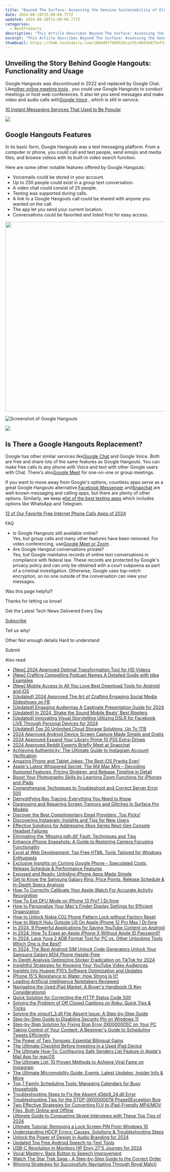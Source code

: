 ```yaml
---
title: "Beyond The Surface: Assessing the Genuine Sustainability of Electric Vehicles"
date: 2024-08-19T15:09:04.777Z
updated: 2024-08-20T15:09:04.777Z
categories:
  - BestProducts
description: "This Article Describes Beyond The Surface: Assessing the Genuine Sustainability of Electric Vehicles"
excerpt: "This Article Describes Beyond The Surface: Assessing the Genuine Sustainability of Electric Vehicles"
thumbnail: https://thmb.techidaily.com/1b6bd87fb69528ca155c06e5b875ef324da9b58f7b280352d1825d08ae0e7d31.png
---
```


## Unveiling the Story Behind Google Hangouts: Functionality and Usage
 Google Hangouts was discontinued in 2022 and replaced by Google Chat. Like[other online meeting tools](https://www.lifewire.com/best-online-meeting-tools-2377233) , you could use Google Hangouts to conduct meetings or host web conferences. It also let you send messages and make video and audio calls with[Google Voice](https://www.lifewire.com/what-is-google-voice-1616888) , which is still in service.

[10 Instant Messaging Services That Used to Be Popular](https://www.lifewire.com/once-popular-old-instant-messaging-services-3486135)

<!-- affiliate ads begin -->
<a href="https://secure.2checkout.com/order/checkout.php?PRODS=2201613&QTY=1&AFFILIATE=108875&CART=1"><img src="https://www.macdvdripperpro.com/images/devices-3.png" border="0"></a>
<!-- affiliate ads end -->
## Google Hangouts Features

 In its basic form, Google Hangouts was a text messaging platform. From a computer or phone, you could call and text people, send emojis and media files, and browse videos with its built-in video search function.

 Here are some other notable features offered by Google Hangouts:

* Voicemails could be stored in your account.
* Up to 250 people could exist in a group text conversation.
* A video chat could consist of 25 people.
* Texting was supported during calls.
* A link to a Google Hangouts call could be shared with anyone you wanted on the call.
* The app let you send your current location.
* Conversations could be favorited and listed first for easy access.

<!-- affiliate ads begin -->
<a href="https://appsumo.8odi.net/c/5597632/2068411/7443" target="_top" id="2068411"><img src="//a.impactradius-go.com/display-ad/7443-2068411" border="0" alt="" width="1200" height="600"/></a><img height="0" width="0" src="https://appsumo.8odi.net/i/5597632/2068411/7443" style="position:absolute;visibility:hidden;" border="0" />
<!-- affiliate ads end -->
![Screenshot of Google Hangouts](https://www.lifewire.com/thmb/cJIiqK-nrvvPS18iwZ9_hDmK_aU=/1500x0/filters:no_upscale():max_bytes(150000):strip_icc():format(webp)/google-hangouts-5b40d83f46e0fb003743e320.PNG)

<!-- affiliate ads begin -->
<a href="https://store.movavi.com/affiliate.php?ACCOUNT=MOVAVI&AFFILIATE=108875&PATH=https%3A%2F%2Fwww.movavi.com%3FAFFILIATE%3D108875%26RESOURCE%3DMovavi%2BVideo%2BEditor%2Bbox"><img src="https://mcusercontent.com/0885a03ded3d480dca9287f12/images/6d3207fd-9f15-4c21-f0ad-59c68e6a7e2a.png" border="0"></a>
<!-- affiliate ads end -->
## Is There a Google Hangouts Replacement?

 Google has other similar services like[Google Chat](https://chat.google.com/) and Google Voice. Both are free and share lots of the same features as Google Hangouts. You can make free calls to any phone with Voice and text with other Google users with Chat. There's also[Google Meet](https://meet.google.com/) for one-on-one or group meetings.

 If you want to move away from Google's options, countless apps serve as a great Google Hangouts alternative.[Facebook Messenger](https://www.lifewire.com/facebook-messenger-4103719) and[Snapchat](https://www.lifewire.com/what-is-snapchat-3485908) are well-known messaging and calling apps, but there are plenty of other options. Similarly, we keep a[list of the best texting apps](https://www.lifewire.com/best-mobile-messaging-apps-2654839) which includes options like WhatsApp and Telegram.

[12 of Our Favorite Free Internet Phone Calls Apps of 2024](https://www.lifewire.com/free-internet-phone-calls-1356646)

 FAQ

* Is Google Hangouts still available online?  
 Yes, but group calls and many other features have been removed. For video conferencing, use[Google Meet or Zoom](https://www.lifewire.com/see-what-sets-these-video-conferencing-apps-apart-5077639) .
* Are Google Hangout conversations private?  
 Yes, but Google maintains records of online text conversations in compliance with federal law. These records are protected by Google's privacy policy and can only be obtained with a court subpoena as part of a criminal investigation. Otherwise, Google uses top-notch encryption, so no one outside of the conversation can view your messages.

Was this page helpful?

Thanks for letting us know!

 Get the Latest Tech News Delivered Every Day

[Subscribe](https://www.lifewire.com/#)

Tell us why!

 Other  Not enough details  Hard to understand

 Submit

<ins class="adsbygoogle"
     style="display:block"
     data-ad-format="autorelaxed"
     data-ad-client="ca-pub-7571918770474297"
     data-ad-slot="1223367746"></ins>



<ins class="adsbygoogle"
     style="display:block"
     data-ad-client="ca-pub-7571918770474297"
     data-ad-slot="8358498916"
     data-ad-format="auto"
     data-full-width-responsive="true"></ins>

<span class="atpl-alsoreadstyle">Also read:</span>
<div><ul>
<li><a href="https://fox-glue.techidaily.com/new-2024-approved-optimal-transformation-tool-for-hd-videos/"><u>[New] 2024 Approved  Optimal Transformation Tool for HD Videos</u></a></li>
<li><a href="https://extra-resources.techidaily.com/new-crafting-compelling-podcast-names-a-detailed-guide-with-idea-examples/"><u>[New] Crafting Compelling Podcast Names  A Detailed Guide with Idea Examples</u></a></li>
<li><a href="https://youtube-sure.techidaily.com/obile-access-to-all-you-love-best-download-tools-for-android-and-ios/"><u>[New] Mobile Access to All You Love  Best Download Tools for Android and iOS</u></a></li>
<li><a href="https://facebook-clips.techidaily.com/updated-2024-approved-the-art-of-crafting-engaging-social-media-slideshows-on-fb/"><u>[Updated] 2024 Approved  The Art of Crafting Engaging Social Media Slideshows on FB</u></a></li>
<li><a href="https://video-capture.techidaily.com/updated-engaging-audiennas-a-captivate-presentation-guide-for-2024/"><u>[Updated] Engaging Audiennas  A Captivate Presentation Guide for 2024</u></a></li>
<li><a href="https://youtube-lab.techidaily.com/ed-in-2024-shake-the-sound-mobile-beats-best-ripplers/"><u>[Updated] In 2024, Shake the Sound  Mobile Beats' Best Ripplers</u></a></li>
<li><a href="https://facebook-video-content.techidaily.com/updated-innovating-visual-storytelling-utilizing-dslr-for-facebook-live-through-personal-devices-for-2024/"><u>[Updated] Innovating Visual Storytelling  Utilizing DSLR for Facebook LIVE Through Personal Devices for 2024</u></a></li>
<li><a href="https://some-approaches.techidaily.com/updated-top-20-unlimited-cloud-storage-solutions-up-to-1tb/"><u>[Updated] Top 20 Unlimited Cloud Storage Solutions, Up To 1TB</u></a></li>
<li><a href="https://screen-mirroring-recording.techidaily.com/2024-approved-android-device-screen-capture-made-simple-and-gratis/"><u>2024 Approved  Android Device Screen Capture Made Simple and Gratis</u></a></li>
<li><a href="https://remote-screen-capture.techidaily.com/2024-approved-expand-your-library-prime-10-ps5-extra-drives/"><u>2024 Approved  Expand Your Library  Prime 10 PS5 Extra-Drives</u></a></li>
<li><a href="https://snapchat-videos.techidaily.com/2024-approved-reddit-experts-briefly-meet-at-snapchat/"><u>2024 Approved  Reddit Experts Briefly Meet at Snapchat</u></a></li>
<li><a href="https://tech-recovery.techidaily.com/achieving-authenticity-the-ultimate-guide-to-instagram-account-verification/"><u>Achieving Authenticity: The Ultimate Guide to Instagram Account Verification</u></a></li>
<li><a href="https://tech-recovery.techidaily.com/amazing-phone-and-tablet-jokes-the-best-ios-pranks-ever/"><u>Amazing Phone and Tablet Jokes: The Best iOS Pranks Ever!</u></a></li>
<li><a href="https://tech-recovery.techidaily.com/apples-latest-whispered-secret-the-m4-mac-mini-decoding-rumored-features-pricing-strategy-and-release-timeline-in-detail/"><u>Apple's Latest Whispered Secret: The M4 Mac Mini – Decoding Rumored Features, Pricing Strategy, and Release Timeline in Detail</u></a></li>
<li><a href="https://tech-recovery.techidaily.com/boost-your-photography-skills-by-learning-zoom-functions-for-iphones-and-ipads/"><u>Boost Your Photography Skills by Learning Zoom Functions for iPhones and iPads</u></a></li>
<li><a href="https://tech-recovery.techidaily.com/comprehensive-techniques-to-troubleshoot-and-correct-server-error-500/"><u>Comprehensive Techniques to Troubleshoot and Correct Server Error 500</u></a></li>
<li><a href="https://tech-recovery.techidaily.com/demystifying-ray-tracing-everything-you-need-to-know/"><u>Demystifying Ray Tracing: Everything You Need to Know</u></a></li>
<li><a href="https://tech-recovery.techidaily.com/diagnosing-and-repairing-screen-tremors-and-glitches-in-surface-pro-models/"><u>Diagnosing and Repairing Screen Tremors and Glitches in Surface Pro Models</u></a></li>
<li><a href="https://tech-recovery.techidaily.com/1722902893406-discover-the-best-complimentary-email-providers-top-picks/"><u>Discover the Best Complimentary Email Providers, Top Picks!</u></a></li>
<li><a href="https://tech-recovery.techidaily.com/discovering-instagram-insights-and-tips-for-new-users/"><u>Discovering Instagram: Insights and Tips for New Users</u></a></li>
<li><a href="https://tech-recovery.techidaily.com/1722900861252-effective-solutions-for-addressing-xbox-series-next-gen-console-headset-failures/"><u>Effective Solutions for Addressing Xbox Series Next-Gen Console Headset Failures</u></a></li>
<li><a href="https://tech-recovery.techidaily.com/eliminating-the-missing-pdhdll-fault-techniques-and-tips/"><u>Eliminating the ‘Missing pdh.dll’ Fault: Techniques and Tips</u></a></li>
<li><a href="https://tech-recovery.techidaily.com/enhance-iphone-snapshots-a-guide-to-restoring-camera-focusing-functionality/"><u>Enhance iPhone Snapshots: A Guide to Restoring Camera Focusing Functionality</u></a></li>
<li><a href="https://tech-recovery.techidaily.com/excel-at-web-development-top-free-html-tools-tailored-for-windows-enthusiasts/"><u>Excel at Web Development: Top Free HTML Tools Tailored for Windows Enthusiasts</u></a></li>
<li><a href="https://tech-recovery.techidaily.com/exclusive-insights-on-coming-google-phone-speculated-costs-release-schedule-and-performance-features/"><u>Exclusive Insights on Coming Google Phone - Speculated Costs, Release Schedule & Performance Features</u></a></li>
<li><a href="https://tech-recovery.techidaily.com/exposed-and-ready-unhiding-iphone-apps-made-simple/"><u>Exposed and Ready: Unhiding iPhone Apps Made Simple</u></a></li>
<li><a href="https://tech-recovery.techidaily.com/get-to-know-the-samsung-galaxy-ring-price-points-release-schedule-and-in-depth-specs-analysis/"><u>Get to Know the Samsung Galaxy Ring: Price Points, Release Schedule & In-Depth Specs Analysis</u></a></li>
<li><a href="https://tech-recovery.techidaily.com/how-to-correctly-calibrate-your-apple-watch-for-accurate-activity-recognition/"><u>How To Correctly Calibrate Your Apple Watch For Accurate Activity Recognition</u></a></li>
<li><a href="https://blog-min.techidaily.com/how-to-exit-dfu-mode-on-iphone-13-pro-drfone-by-drfone-ios-system-repair-ios-system-repair/"><u>How To Exit DFU Mode on iPhone 13 Pro? | Dr.fone</u></a></li>
<li><a href="https://tech-recovery.techidaily.com/how-to-personalize-your-macs-finder-display-settings-for-efficient-organization/"><u>How to Personalize Your Mac's Finder Display Settings for Efficient Organization</u></a></li>
<li><a href="https://easy-unlock-android.techidaily.com/how-to-unlock-nokia-c02-phone-pattern-lock-without-factory-reset-by-drfone-android/"><u>How to Unlock Nokia C02 Phone Pattern Lock without Factory Reset</u></a></li>
<li><a href="https://fix-guide.techidaily.com/how-to-watch-hulu-outside-us-on-apple-iphone-12-pro-max-drfone-by-drfone-virtual-ios/"><u>How to Watch Hulu Outside US On Apple iPhone 12 Pro Max | Dr.fone</u></a></li>
<li><a href="https://youtube-docs.techidaily.com/24-9-powerful-applications-for-saving-youtube-content-on-android/"><u>In 2024, 9 Powerful Applications for Saving YouTube Content on Android</u></a></li>
<li><a href="https://apple-account.techidaily.com/in-2024-how-to-erase-an-apple-iphone-x-without-apple-id-password-by-drfone-ios/"><u>In 2024, How To Erase an Apple iPhone X Without Apple ID Password?</u></a></li>
<li><a href="https://android-frp.techidaily.com/in-2024-lava-yuva-2-adb-format-tool-for-pc-vs-other-unlocking-tools-which-one-is-the-best-by-drfone-android/"><u>In 2024, Lava Yuva 2 ADB Format Tool for PC vs. Other Unlocking Tools Which One is the Best?</u></a></li>
<li><a href="https://sim-unlock.techidaily.com/in-2024-the-best-android-sim-unlock-code-generators-unlock-your-samsung-galaxy-m34-phone-hassle-free-by-drfone-android/"><u>In 2024, The Best Android SIM Unlock Code Generators Unlock Your Samsung Galaxy M34 Phone Hassle-Free</u></a></li>
<li><a href="https://some-knowledge.techidaily.com/in-depth-analysis-optimizing-sticker-eradication-on-tiktok-for-2024/"><u>In-Depth Analysis  Optimizing Sticker Eradication on TikTok for 2024</u></a></li>
<li><a href="https://tech-recovery.techidaily.com/insightful-strategies-for-knowing-your-youtube-video-audiences/"><u>Insightful Strategies for Knowing Your YouTube Video Audiences</u></a></li>
<li><a href="https://extra-hints.techidaily.com/insights-into-huawei-p10s-software-optimization-and-updates/"><u>Insights Into Huawei P10’s Software Optimization and Updates</u></a></li>
<li><a href="https://tech-recovery.techidaily.com/iphone-15s-resistance-to-water-how-strong-is-it/"><u>IPhone 15'S Resistance to Water: How Strong Is It?</u></a></li>
<li><a href="https://tech-revival.techidaily.com/leading-artificial-intelligence-notetakers-reviewed/"><u>Leading Artificial Intelligence Notetakers Reviewed</u></a></li>
<li><a href="https://tech-recovery.techidaily.com/navigating-the-used-ipad-market-a-buyers-handbook-5-key-considerations/"><u>Navigating the Used iPad Market: A Buyer's Handbook (5 Key Considerations)</u></a></li>
<li><a href="https://tech-recovery.techidaily.com/quick-solution-for-correcting-the-http-status-code-500/"><u>Quick Solution for Correcting the HTTP Status Code 500</u></a></li>
<li><a href="https://tech-recovery.techidaily.com/solving-the-problem-of-off-closed-captions-on-roku-quick-tips-and-tricks/"><u>Solving the Problem of Off Closed Captions on Roku: Quick Tips & Tricks</u></a></li>
<li><a href="https://tech-recovery.techidaily.com/solving-the-xinput13dll-file-absent-issue-a-step-by-step-guide/"><u>Solving the xinput1_3.dll File Absent Issue: A Step-by-Step Guide</u></a></li>
<li><a href="https://tech-recovery.techidaily.com/step-by-step-guide-to-disabling-security-pin-on-windows-11/"><u>Step-by-Step Guide to Disabling Security Pin on Windows 11</u></a></li>
<li><a href="https://tech-recovery.techidaily.com/step-by-step-solution-for-fixing-stop-error-0x0000005c-on-your-pc/"><u>Step-by-Step Solution for Fixing Stop Error 0X0000005C on Your PC</u></a></li>
<li><a href="https://tech-recovery.techidaily.com/taking-control-of-your-content-a-beginners-guide-to-scheduling-tweets-efficiently/"><u>Taking Control of Your Content: A Beginner's Guide to Scheduling Tweets Efficiently</u></a></li>
<li><a href="https://mondly-stories.techidaily.com/the-power-of-two-tongues-essential-bilingual-gains/"><u>The Power of Two Tongues: Essential Bilingual Gains</u></a></li>
<li><a href="https://tech-recovery.techidaily.com/the-ultimate-checklist-before-investing-in-a-used-ipad-device/"><u>The Ultimate Checklist Before Investing in a Used iPad Device</u></a></li>
<li><a href="https://tech-recovery.techidaily.com/the-ultimate-how-to-configuring-safe-senders-list-feature-in-apples-mail-app-for-macos/"><u>The Ultimate How-To: Configuring Safe Senders List Feature in Apple's Mail App for macOS</u></a></li>
<li><a href="https://tech-recovery.techidaily.com/the-ultimate-list-10-proven-methods-to-achieve-viral-fame-on-instagram/"><u>The Ultimate List: 10 Proven Methods to Achieve Viral Fame on Instagram</u></a></li>
<li><a href="https://tech-recovery.techidaily.com/the-ultimate-micromobility-guide-events-latest-updates-insider-info-and-more/"><u>The Ultimate Micromobility Guide: Events, Latest Updates, Insider Info & More</u></a></li>
<li><a href="https://tech-recovery.techidaily.com/top-7-family-scheduling-tools-managing-calendars-for-busy-households/"><u>Top 7 Family Scheduling Tools: Managing Calendars for Busy Households</u></a></li>
<li><a href="https://tech-recovery.techidaily.com/troubleshooting-steps-to-fix-the-absent-d3dx924dll-error/"><u>Troubleshooting Steps to Fix the Absent d3dx9_24.dll Error</u></a></li>
<li><a href="https://tech-recovery.techidaily.com/troubleshooting-tips-for-the-stop-0x00000078-phase0exception-bug/"><u>Troubleshooting Tips for the STOP 0X00000078 Phase0Exception Bug</u></a></li>
<li><a href="https://media-tips.techidaily.com/two-effective-strategies-for-converting-flv-to-ipad-friendly-mp4mov-files-both-online-and-offline/"><u>Two Effective Strategies for Converting FLV to iPad-Friendly MP4/MOV Files, Both Online and Offline</u></a></li>
<li><a href="https://tech-recovery.techidaily.com/ultimate-guide-to-conquering-skype-interviews-with-these-top-tips-of-2024/"><u>Ultimate Guide to Conquering Skype Interviews with These Top Tips of 2024</u></a></li>
<li><a href="https://tech-recovery.techidaily.com/ultimate-tutorial-removing-a-lock-screen-pin-from-windows-10/"><u>Ultimate Tutorial: Removing a Lock Screen PIN From Windows 10</u></a></li>
<li><a href="https://tech-recovery.techidaily.com/understanding-hdcp-errors-causes-solutions-and-troubleshooting-steps/"><u>Understanding HDCP Errors: Causes, Solutions & Troubleshooting Steps</u></a></li>
<li><a href="https://some-approaches.techidaily.com/unlock-the-power-of-design-in-audio-branding-for-2024/"><u>Unlock the Power of Design in Audio Branding for 2024</u></a></li>
<li><a href="https://audio-shaping.techidaily.com/updated-top-free-android-speech-to-text-tools/"><u>Updated Top Free Android Speech-to-Text Tools</u></a></li>
<li><a href="https://some-approaches.techidaily.com/usb-c-revolution-in-monitors-hp-envy-27s-journey-for-2024/"><u>USB-C Revolution in Monitors  HP Envy 27'S Journey for 2024</u></a></li>
<li><a href="https://mondly-stories.techidaily.com/vocal-mastery-back-button-to-speech-improvement/"><u>Vocal Mastery: Back Button to Speech Improvement</u></a></li>
<li><a href="https://tech-recovery.techidaily.com/watch-the-star-trek-saga-a-step-by-step-guide-to-the-correct-order/"><u>Watch The Star Trek Saga - A Step-by-Step Guide to the Correct Order</u></a></li>
<li><a href="https://tech-recovery.techidaily.com/winning-strategies-for-successfully-navigating-through-royal-match/"><u>Winning Strategies for Successfully Navigating Through Royal Match</u></a></li>
</ul></div>
